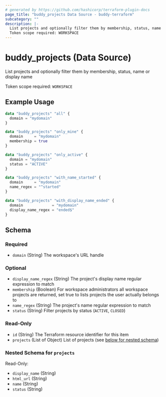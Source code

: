 ```yaml
---
# generated by https://github.com/hashicorp/terraform-plugin-docs
page_title: "buddy_projects Data Source - buddy-terraform"
subcategory: ""
description: |-
  List projects and optionally filter them by membership, status, name or display name
  Token scope required: WORKSPACE
---
```


# buddy_projects (Data Source)

List projects and optionally filter them by membership, status, name or display name

Token scope required: `WORKSPACE`

## Example Usage

```terraform
data "buddy_projects" "all" {
  domain = "mydomain"
}

data "buddy_projects" "only_mine" {
  domain     = "mydomain"
  membership = true
}

data "buddy_projects" "only_active" {
  domain = "mydomain"
  status = "ACTIVE"
}

data "buddy_projects" "with_name_started" {
  domain     = "mydomain"
  name_regex = "^started"
}

data "buddy_projects" "with_display_name_ended" {
  domain             = "mydomain"
  display_name_regex = "ended$"
}
```

<!-- schema generated by tfplugindocs -->
## Schema

### Required

- `domain` (String) The workspace's URL handle

### Optional

- `display_name_regex` (String) The project's display name regular expression to match
- `membership` (Boolean) For workspace administrators all workspace projects are returned, set true to lists projects the user actually belongs to
- `name_regex` (String) The project's name regular expression to match
- `status` (String) Filter projects by status (`ACTIVE`, `CLOSED`)

### Read-Only

- `id` (String) The Terraform resource identifier for this item
- `projects` (List of Object) List of projects (see [below for nested schema](#nestedatt--projects))

<a id="nestedatt--projects"></a>
### Nested Schema for `projects`

Read-Only:

- `display_name` (String)
- `html_url` (String)
- `name` (String)
- `status` (String)


